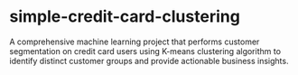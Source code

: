 # simple-credit-card-clustering
A comprehensive machine learning project that performs customer segmentation on credit card users using K-means clustering algorithm to identify distinct customer groups and provide actionable business insights.
